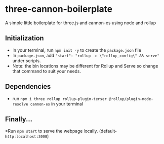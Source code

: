 # three-cannon-boilerplate
A simple little boilerplate for three.js and cannon-es using node and rollup

## Initialization
+ In your terminal, run `npm init -y` to create the `package.json` file
+ In `package.json`, add `"start": "rollup -c \"rollup_config\" && serve"` under scripts.
+ Note: the bin locations may be different for Rollup and Serve so change that command to suit your needs.

## Dependencies
+ run `npm i three rollup rollup-plugin-terser @rollup/plugin-node-resolve cannon-es` in your terminal

## Finally...
*Run `npm start` to serve the webpage locally. (default- `http:localhost:3000`)
